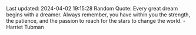 Last updated: 2024-04-02 19:15:28
Random Quote: Every great dream begins with a dreamer. Always remember, you have within you the strength, the patience, and the passion to reach for the stars to change the world. - Harriet Tubman